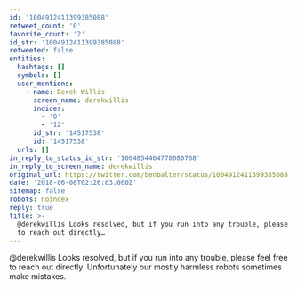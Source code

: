 ```yaml
---
id: '1004912411399385088'
retweet_count: '0'
favorite_count: '2'
id_str: '1004912411399385088'
retweeted: false
entities:
  hashtags: []
  symbols: []
  user_mentions:
    - name: Derek Willis
      screen_name: derekwillis
      indices:
        - '0'
        - '12'
      id_str: '14517538'
      id: '14517538'
  urls: []
in_reply_to_status_id_str: '1004854464770080768'
in_reply_to_screen_name: derekwillis
original_url: https://twitter.com/benbalter/status/1004912411399385088
date: '2018-06-08T02:26:03.000Z'
sitemap: false
robots: noindex
reply: true
title: >-
  @derekwillis Looks resolved, but if you run into any trouble, please feel free
  to reach out directly…
---
```


@derekwillis Looks resolved, but if you run into any trouble, please feel free to reach out directly. Unfortunately our mostly harmless robots sometimes make mistakes.